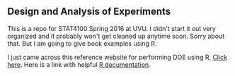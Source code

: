 ## Design and Analysis of Experiments
This is a repo for STAT4100 Spring 2016 at UVU.  I didn't start it out very organized and it probably won't get cleaned up anytime soon.  Sorry about that.  But I am going to give book examples using R. 

I just came across this reference website for performing DOE using R, [Click here](https://cran.r-project.org/web/views/ExperimentalDesign.html).  Here is a link with helpful [R documentation](https://cran.r-project.org/other-docs.html). 